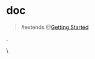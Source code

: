 # doc

> #extends @[Getting Started](mention://c4632cfd-4cbc-4b51-a1f4-e7ebf5a075a3/document/497de359-b882-4cfc-810f-9a94aea55137) 

.


\